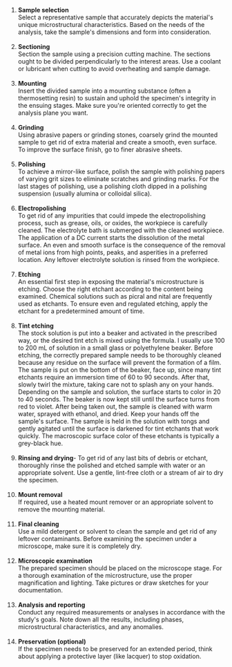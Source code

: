 1. <b>	Sample selection</b><br> Select a representative sample that accurately depicts the material's unique microstructural characteristics. Based on the needs of the analysis, take the sample's dimensions and form into consideration.<br><br>
2. <b>	Sectioning</b><br> Section the sample using a precision cutting machine. The sections ought to be divided perpendicularly to the interest areas. Use a coolant or lubricant when cutting to avoid overheating and sample damage.<br><br>
3. <b>	Mounting</b><br> Insert the divided sample into a mounting substance (often a thermosetting resin) to sustain and uphold the specimen's integrity in the ensuing stages. Make sure you're oriented correctly to get the analysis plane you want.<br><br>
4. <b>	Grinding</b><br> Using abrasive papers or grinding stones, coarsely grind the mounted sample to get rid of extra material and create a smooth, even surface. To improve the surface finish, go to finer abrasive sheets.<br><br>
5. <b>	Polishing</b><br> To achieve a mirror-like surface, polish the sample with polishing papers of varying grit sizes to eliminate scratches and grinding marks. For the last stages of polishing, use a polishing cloth dipped in a polishing suspension (usually alumina or colloidal silica).<br><br>
6. <b>	Electropolishing</b><br> To get rid of any impurities that could impede the electropolishing process, such as grease, oils, or oxides, the workpiece is carefully cleaned. The electrolyte bath is submerged with the cleaned workpiece. The application of a DC current starts the dissolution of the metal surface. An even and smooth surface is the consequence of the removal of metal ions from high points, peaks, and asperities in a preferred location. Any leftover electrolyte solution is rinsed from the workpiece.<br><br>
7. <b>	Etching</b><br> An essential first step in exposing the material's microstructure is etching. Choose the right etchant according to the content being examined. Chemical solutions such as picral and nital are frequently used as etchants. To ensure even and regulated etching, apply the etchant for a predetermined amount of time.<br><br> 
8. <b> Tint etching</b><br> The stock solution is put into a beaker and activated in the prescribed way, or the desired tint etch is mixed using the formula. I usually use 100 to 200 mL of solution in a small glass or polyethylene beaker. Before etching, the correctly prepared sample needs to be thoroughly cleaned because any residue on the surface will prevent the formation of a film. The sample is put on the bottom of the beaker, face up, since many tint etchants require an immersion time of 60 to 90 seconds. After that, slowly twirl the mixture, taking care not to splash any on your hands. Depending on the sample and solution, the surface starts to color in 20 to 40 seconds. The beaker is now kept still until the surface turns from red to violet. After being taken out, the sample is cleaned with warm water, sprayed with ethanol, and dried. Keep your hands off the sample's surface. The sample is held in the solution with tongs and gently agitated until the surface is darkened for tint etchants that work quickly. The macroscopic surface color of these etchants is typically a grey-black hue.<br><br>
9. <b>	Rinsing and drying</b>- To get rid of any last bits of debris or etchant, thoroughly rinse the polished and etched sample with water or an appropriate solvent. Use a gentle, lint-free cloth or a stream of air to dry the specimen.<br><br>
10. <b>  Mount removal</b><br> If required, use a heated mount remover or an appropriate solvent to remove the mounting material.<br><br>
11. <b> 	Final cleaning</b><br> Use a mild detergent or solvent to clean the sample and get rid of any leftover contaminants. Before examining the specimen under a microscope, make sure it is completely dry.<br><br>
12. <b> 	Microscopic examination</b><br> The prepared specimen should be placed on the microscope stage. For a thorough examination of the microstructure, use the proper magnification and lighting. Take pictures or draw sketches for your documentation.<br><br>
13. <b> 	Analysis and reporting</b><br> Conduct any required measurements or analyses in accordance with the study's goals. Note down all the results, including phases, microstructural characteristics, and any anomalies.<br><br>
14. <b> 	Preservation (optional)</b><br> If the specimen needs to be preserved for an extended period, think about applying a protective layer (like lacquer) to stop oxidation.
